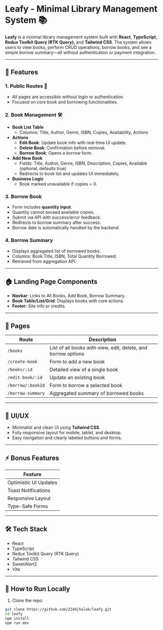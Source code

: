 # Leafy - Minimal Library Management System 📚

**Leafy** is a minimal library management system built with **React**, **TypeScript**, **Redux Toolkit Query (RTK Query)**, and **Tailwind CSS**. The system allows users to view books, perform CRUD operations, borrow books, and see a simple borrow summary—all without authentication or payment integration.

---

## 🌟 Features

### 1. Public Routes 🚀
- All pages are accessible without login or authentication.
- Focused on core book and borrowing functionalities.

### 2. Book Management 🛠️
- **Book List Table**
  - Columns: Title, Author, Genre, ISBN, Copies, Availability, Actions
- **Actions**
  - **Edit Book**: Update book info with real-time UI update.
  - **Delete Book**: Confirmation before removal.
  - **Borrow Book**: Opens a borrow form.
- **Add New Book**
  - Fields: Title, Author, Genre, ISBN, Description, Copies, Available (optional, defaults true)
  - Redirects to book list and updates UI immediately.
- **Business Logic**
  - Book marked unavailable if copies = 0.

### 3. Borrow Book
- Form includes **quantity input**.
- Quantity cannot exceed available copies.
- Submit via API with success/error feedback.
- Redirects to borrow summary after success.
- Borrow date is automatically handled by the backend.

### 4. Borrow Summary
- Displays aggregated list of borrowed books.
- Columns: Book Title, ISBN, Total Quantity Borrowed.
- Retrieved from aggregation API.

---

## 🏠 Landing Page Components
- **Navbar**: Links to All Books, Add Book, Borrow Summary.
- **Book Table/List/Grid**: Displays books with core actions.
- **Footer**: Site info or credits.

---

## 📄 Pages
| Route | Description |
|-------|-------------|
| `/books` | List of all books with view, edit, delete, and borrow options |
| `/create-book` | Form to add a new book |
| `/books/:id` | Detailed view of a single book |
| `/edit-book/:id` | Update an existing book |
| `/borrow/:bookId` | Form to borrow a selected book |
| `/borrow-summary` | Aggregated summary of borrowed books |

---

## 🎨 UI/UX
- Minimalist and clean UI using **Tailwind CSS**.
- Fully responsive layout for mobile, tablet, and desktop.
- Easy navigation and clearly labeled buttons and forms.

---

## ⚡ Bonus Features
| Feature |
|---------|
| Optimistic UI Updates |
| Toast Notifications |
| Responsive Layout |
| Type-Safe Forms |

---

## 🛠️ Tech Stack
- React
- TypeScript
- Redux Toolkit Query (RTK Query)
- Tailwind CSS
- SweetAlert2
- Vite

---

## 🚀 How to Run Locally
1. Clone the repo:

```bash
git clone https://github.com/2244jhalak/leafy.git
cd leafy
npm install
npm run dev

